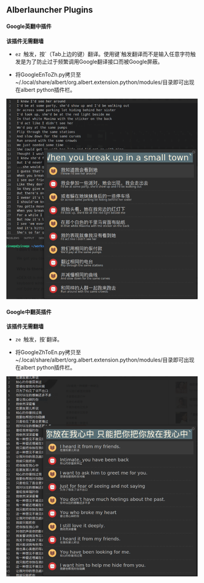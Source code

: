## Alberlauncher Plugins

#### Google英翻中插件
**该插件无需翻墙**

+ `ez `触发，按\`（Tab上边的键）翻译。使用键\`触发翻译而不是输入任意字符触发是为了防止过于频繁调用Google翻译接口而被Google屏蔽。

+ 将GoogleEnToZh.py拷贝至~/.local/share/albert/org.albert.extension.python/modules/目录即可出现在albert python插件栏。

![Default screenshot](https://github.com/YinAqu/plugins/blob/master/albert/imgs/en2zh.png)

#### Google中翻英插件
**该插件无需翻墙**

+ `ze `触发，按\`翻译。

+ 将GoogleZhToEn.py拷贝至~/.local/share/albert/org.albert.extension.python/modules/目录即可出现在albert python插件栏。

![Default screenshot](https://github.com/YinAqu/plugins/blob/master/albert/imgs/zh2en.png)



